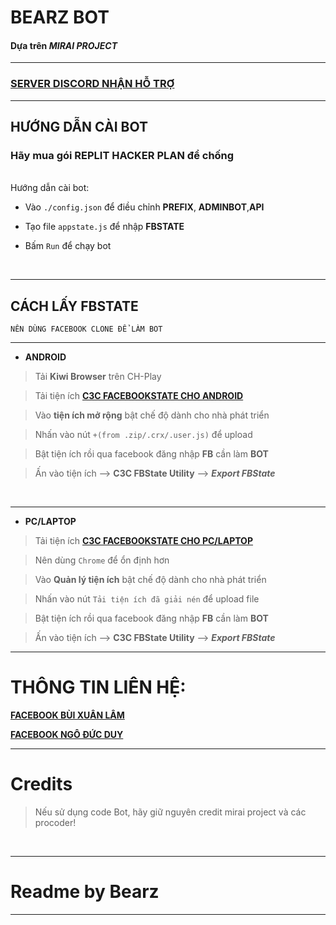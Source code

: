 # **BEARZ BOT**

#### Dựa trên *MIRAI PROJECT*


***



### [**SERVER DISCORD NHẬN HỖ TRỢ**](https://discord.gg/little-bearz)

***

## HƯỚNG DẪN CÀI BOT
### **Hãy mua gói REPLIT HACKER PLAN để chống**
<br/>
Hướng dẫn cài bot: 

- Vào `./config.json` để điều chỉnh **PREFIX**, **ADMINBOT**,**API** 

- Tạo file `appstate.js` để nhập **FBSTATE**

- Bấm `Run` để chạy bot
<br/>

***

## CÁCH LẤY FBSTATE
`NÊN DÙNG FACEBOOK CLONE ĐỂ LÀM BOT`
***
- **ANDROID**

> Tải **Kiwi Browser** trên CH-Play

> Tải tiện ích [**C3C FACEBOOKSTATE CHO ANDROID**](https://github.com/c3cbot/c3c-fbstate/releases/download/1.0/c3c-fbstate-extractor.crx) 

> Vào **tiện ích mở rộng** bật chế độ dành cho nhà phát triển

> Nhấn vào nút  `+(from .zip/.crx/.user.js)` để upload 

> Bật tiện ích rồi qua facebook đăng nhập **FB** cần làm **BOT**

> Ấn vào tiện ích --> **C3C FBState Utility** --> ***Export FBState***
</br>

***
- **PC/LAPTOP**

> Tải tiện ích [**C3C FACEBOOKSTATE CHO PC/LAPTOP**](https://github.com/c3cbot/c3c-fbstate/archive/refs/tags/1.0.zip) 

> Nên dùng  `Chrome` để ổn định hơn

> Vào **Quản lý tiện ích** bật chế độ dành cho nhà phát triển

> Nhấn vào nút `Tải tiện ích đã giải nén` để upload file

> Bật tiện ích rồi qua facebook đăng nhập **FB** cần làm **BOT**

> Ấn vào tiện ích --> **C3C FBState Utility** --> ***Export FBState***

***

# THÔNG TIN LIÊN HỆ:

[**FACEBOOK BÙI XUÂN LÂM**](https://www.facebook.com/lil.bearz.zz/)



[**FACEBOOK NGÔ ĐỨC DUY**](https://www.facebook.com/duynguu.0907/)
***
# Credits

> Nếu sử dụng code Bot, hãy giữ nguyên credit mirai project và các procoder!
<br>

***

# Readme by Bearz
***
